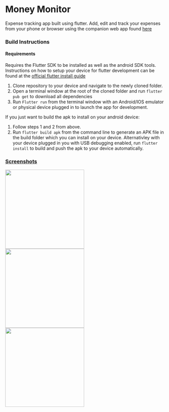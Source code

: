 # Money Monitor

Expense tracking app built using flutter. Add, edit and track your expenses from your phone or browser using the companion web app found [here](https://moneymonitor-al.herokuapp.com/)

### Build Instructions

#### Requirements
Requires the Flutter SDK to be installed as well as the android SDK tools. Instructions on how to setup your device for flutter development can be found at the [official flutter install guide](https://flutter.dev/docs/get-started/install)

1) Clone repository to your device and navigate to the newly cloned folder.
2) Open a terminal window at the root of the cloned folder and run `flutter pub get` to download all dependencies 
3) Run `Flutter run` from the terminal window with an Android/IOS emulator or physical device plugged in to launch the app for development.

If you just want to build the apk to install on your android device:
1) Follow steps 1 and 2 from above.
2) Run `flutter build apk` from the command line to generate an APK file in the build folder which you can install on your device. Alternativley with your device plugged in you with USB debugging enabled, run `flutter install` to build and push the apk to your device automatically.

### [Screenshots](https://imgur.com/a/9Xa4E14)
<img align="left" src="https://imgur.com/22aExh8.png" width="250">
<img align="left" src="https://imgur.com/3EyEGKQ.png" width="250">
<img align="left" src="https://imgur.com/jYOfp4J.png" width="250">

